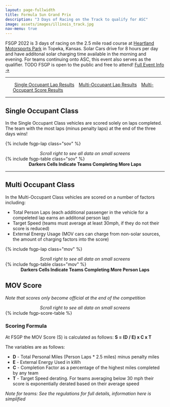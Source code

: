 ```yaml
---
layout: page-fullwidth
title: Formula Sun Grand Prix
description: "3 Days of Racing on the Track to qualify for ASC"
image: assets/images/illinois_track.jpg
nav-menu: true
---
```


FSGP 2022 is 3 days of racing on the 2.5 mile road course at [Heartland Motorsports Park](http://heartlandmotorsports.us/) in Topeka, Kansas. Solar Cars drive for 8 hours per day and have additonal solar charging time available in the morning and evening. For teams continuing onto ASC, this event also serves as the qualifier. TODO FSGP is open to the public and free to attend! [Full Event Info →](https://www.americansolarchallenge.org/the-competition/2022-american-solar-challenge/)

-----

<ul class="actions">
<a href="#single-occupant-class" class="button special" style="margin:5px">Single Occupant Lap Results</a>
<a href="#multi-occupant-class" class="button special" style="margin:5px">Multi-Occupant Lap Results</a>
<a href="#mov-score" class="button special" style="margin:5px">Multi-Occupant Score Results</a>
</ul>

-----
## Single Occupant Class

In the Single Occupant Class vehicles are scored solely on laps completed. The team with the most laps (minus penalty laps) at the end of the three days wins!


{% include fsgp-lap class="sov" %}
<br>
<div style="margin:auto; text-align:center;"> <i> Scroll right to see all data on small screens </i></div>
{% include fsgp-table class="sov" %}
<div style="margin:auto; text-align:center;"> <b>Darkers Cells Indicate Teams Completing More Laps </b> </div>

-----
## Multi Occupant Class

In the Multi-Occupant Class vehicles are scored on a number of factors including:
- Total Person Laps (each additional passenger in the vehicle for a compeleted lap earns an additonal person lap)
- Target Speed (teams must average at least 30mph, if they do not their score is reduced)
- External Energy Usage (MOV cars can charge from non-solar sources, the amount of charging factors into the score)


{% include fsgp-lap class="mov" %}
<br>
<div style="margin:auto; text-align:center;"> <i> Scroll right to see all data on small screens </i></div>
{% include fsgp-table class="mov" %}
<div style="margin:auto; text-align:center;"> <b>Darkers Cells Indicate Teams Completing More Person Laps </b> </div>

## MOV Score
<i>Note that scores only become official at the end of the competition</i>

<div style="margin:auto; text-align:center;"> <i> Scroll right to see all data on small screens </i></div>
{% include fsgp-score-table %}

### Scoring Formula
At FSGP the MOV Score (S) is calculated as follows: **S = (D / E) x C x T**

The variables are as follows:
- **D** - Total Personal Miles (Person Laps * 2.5 miles) minus penalty miles
- **E** - External Energy Used in kWh
- **C** - Completion Factor as a percentage of the highest miles completed by any team
- **T** - Target Speed derating. For teams averaging below 30 mph their score is exponentially derated based on their average speed 

<i>Note for teams: See the regulations for full details, information here is simplified</i>